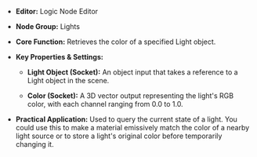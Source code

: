 - **Editor:** Logic Node Editor
    
- **Node Group:** Lights
    
- **Core Function:** Retrieves the color of a specified Light object.
    
- **Key Properties & Settings:**
    
    - **Light Object (Socket):** An object input that takes a reference to a Light object in the scene.
        
    - **Color (Socket):** A 3D vector output representing the light's RGB color, with each channel ranging from 0.0 to 1.0.
        
- **Practical Application:** Used to query the current state of a light. You could use this to make a material emissively match the color of a nearby light source or to store a light's original color before temporarily changing it.